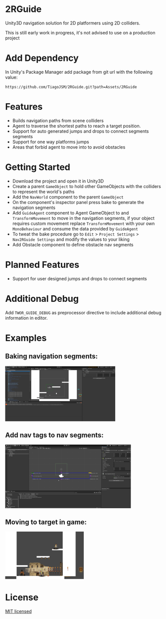 2RGuide
===
Unity3D navigation solution for 2D platformers using 2D colliders.

This is still early work in progress, it's not advised to use on a production project

Add Dependency
===
In Unity's Package Manager add package from git url with the following value:

```
https://github.com/TiagoJSM/2RGuide.git?path=Assets/2RGuide
```

Features
===
* Builds navigation paths from scene colliders 
* Agent to traverse the shortest paths to reach a target position.
* Support for auto generated jumps and drops to connect segments segments
* Support for one way platforms jumps
* Areas that forbid agent to move into to avoid obstacles

Getting Started
===
* Download the project and open it in Unity3D
* Create a parent `GameObject` to hold other GameObjects with the colliders to represent the world's paths
* Add the `NavWorld` component to the parent `GameObject`
* On the component's inspector panel press bake to generate the navigation segments
* Add `GuideAgent` component to Agent GameObject to and `TransformMovement` to move in the navigation segments, if your object requires custom movement replace `TransformMovement` with your own `MonoBehaviour` and consume the data provided by `GuideAgent`
* To tweat the bake procedure go to `Edit` > `Project Settings` > `Nav2RGuide Settings` and modify the values to your liking
* Add Obstacle component to define obstacle nav segments  

Planned Features
===
* Support for user designed jumps and drops to connect segments

Additional Debug
===
Add `TWOR_GUIDE_DEBUG` as preprocessor directive to include additional debug information in editor.

Examples
===
## Baking navigation segments:

<img src="./Resources/Bake%20Scene.gif" alt="bake" width="70%" height="70%"/>

## Add nav tags to nav segments:

<img src="./Resources/obstacle.gif" alt="bake" width="80%" height="80%"/>

## Moving to target in game:

<img src="./Resources/Chase.gif" alt="chase" width="50%" height="50%"/>

License
===
[MIT licensed](./LICENSE)